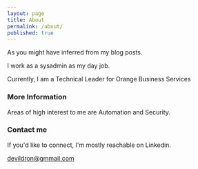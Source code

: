```yaml
---
layout: page
title: About
permalink: /about/
published: true
---
```


As you might have inferred from my blog posts.

I work as a sysadmin as my day job.

Currently, I am a Technical Leader for Orange Business Services

### More Information

Areas of high interest to me are Automation and Security.


### Contact me
If you'd like to connect, I'm mostly reachable on Linkedin.

[devildron@gmmail.com](mailto:devildron@gmmail.com)
